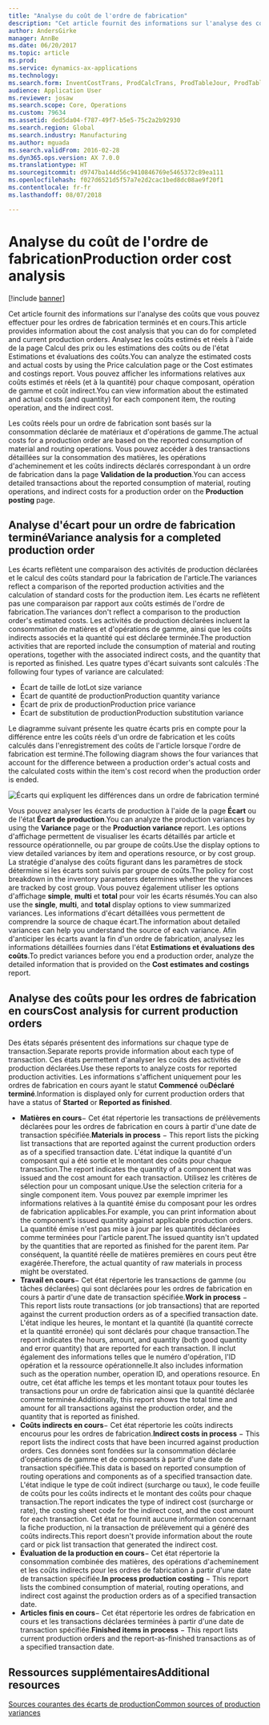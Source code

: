 ```yaml
---
title: "Analyse du coût de l'ordre de fabrication"
description: "Cet article fournit des informations sur l'analyse des coûts que vous pouvez effectuer pour les ordres de fabrication terminés et en cours. Analysez les coûts estimés et réels à l'aide de la page Calcul des prix ou les estimations des coûts ou de l'état Estimations et évaluations des coûts. Vous pouvez afficher les informations relatives aux coûts estimés et réels (et à la quantité) pour chaque composant, opération de gamme et coût indirect."
author: AndersGirke
manager: AnnBe
ms.date: 06/20/2017
ms.topic: article
ms.prod: 
ms.service: dynamics-ax-applications
ms.technology: 
ms.search.form: InventCostTrans, ProdCalcTrans, ProdTableJour, ProdTableListPage
audience: Application User
ms.reviewer: josaw
ms.search.scope: Core, Operations
ms.custom: 79634
ms.assetid: ded5da04-f787-49f7-b5e5-75c2a2b92930
ms.search.region: Global
ms.search.industry: Manufacturing
ms.author: mguada
ms.search.validFrom: 2016-02-28
ms.dyn365.ops.version: AX 7.0.0
ms.translationtype: HT
ms.sourcegitcommit: d9747ba144d56c9410846769e5465372c89ea111
ms.openlocfilehash: f027d6521d5f57a7e2d2cac1bed8dc08ae9f20f1
ms.contentlocale: fr-fr
ms.lasthandoff: 08/07/2018

---
```


# <a name="production-order-cost-analysis"></a><span data-ttu-id="2b12c-105">Analyse du coût de l'ordre de fabrication</span><span class="sxs-lookup"><span data-stu-id="2b12c-105">Production order cost analysis</span></span>

[!include [banner](../includes/banner.md)]

<span data-ttu-id="2b12c-106">Cet article fournit des informations sur l'analyse des coûts que vous pouvez effectuer pour les ordres de fabrication terminés et en cours.</span><span class="sxs-lookup"><span data-stu-id="2b12c-106">This article provides information about the cost analysis that you can do for completed and current production orders.</span></span> <span data-ttu-id="2b12c-107">Analysez les coûts estimés et réels à l'aide de la page Calcul des prix ou les estimations des coûts ou de l'état Estimations et évaluations des coûts.</span><span class="sxs-lookup"><span data-stu-id="2b12c-107">You can analyze the estimated costs and actual costs by using the Price calculation page or the Cost estimates and costings report.</span></span> <span data-ttu-id="2b12c-108">Vous pouvez afficher les informations relatives aux coûts estimés et réels (et à la quantité) pour chaque composant, opération de gamme et coût indirect.</span><span class="sxs-lookup"><span data-stu-id="2b12c-108">You can view information about the estimated and actual costs (and quantity) for each component item, the routing operation, and the indirect cost.</span></span>

<span data-ttu-id="2b12c-109">Les coûts réels pour un ordre de fabrication sont basés sur la consommation déclarée de matériaux et d'opérations de gamme.</span><span class="sxs-lookup"><span data-stu-id="2b12c-109">The actual costs for a production order are based on the reported consumption of material and routing operations.</span></span> <span data-ttu-id="2b12c-110">Vous pouvez accéder à des transactions détaillées sur la consommation des matières, les opérations d'acheminement et les coûts indirects déclarés correspondant à un ordre de fabrication dans la page **Validation de la production**.</span><span class="sxs-lookup"><span data-stu-id="2b12c-110">You can access detailed transactions about the reported consumption of material, routing operations, and indirect costs for a production order on the **Production posting** page.</span></span>

## <a name="variance-analysis-for-a-completed-production-order"></a><span data-ttu-id="2b12c-111">Analyse d'écart pour un ordre de fabrication terminé</span><span class="sxs-lookup"><span data-stu-id="2b12c-111">Variance analysis for a completed production order</span></span>
<span data-ttu-id="2b12c-112">Les écarts reflètent une comparaison des activités de production déclarées et le calcul des coûts standard pour la fabrication de l'article.</span><span class="sxs-lookup"><span data-stu-id="2b12c-112">The variances reflect a comparison of the reported production activities and the calculation of standard costs for the production item.</span></span> <span data-ttu-id="2b12c-113">Les écarts ne reflètent pas une comparaison par rapport aux coûts estimés de l'ordre de fabrication.</span><span class="sxs-lookup"><span data-stu-id="2b12c-113">The variances don't reflect a comparison to the production order's estimated costs.</span></span> <span data-ttu-id="2b12c-114">Les activités de production déclarées incluent la consommation de matières et d'opérations de gamme, ainsi que les coûts indirects associés et la quantité qui est déclarée terminée.</span><span class="sxs-lookup"><span data-stu-id="2b12c-114">The production activities that are reported include the consumption of material and routing operations, together with the associated indirect costs, and the quantity that is reported as finished.</span></span> <span data-ttu-id="2b12c-115">Les quatre types d'écart suivants sont calculés :</span><span class="sxs-lookup"><span data-stu-id="2b12c-115">The following four types of variance are calculated:</span></span>

-   <span data-ttu-id="2b12c-116">Écart de taille de lot</span><span class="sxs-lookup"><span data-stu-id="2b12c-116">Lot size variance</span></span>
-   <span data-ttu-id="2b12c-117">Écart de quantité de production</span><span class="sxs-lookup"><span data-stu-id="2b12c-117">Production quantity variance</span></span>
-   <span data-ttu-id="2b12c-118">Écart de prix de production</span><span class="sxs-lookup"><span data-stu-id="2b12c-118">Production price variance</span></span>
-   <span data-ttu-id="2b12c-119">Écart de substitution de production</span><span class="sxs-lookup"><span data-stu-id="2b12c-119">Production substitution variance</span></span>

<span data-ttu-id="2b12c-120">Le diagramme suivant présente les quatre écarts pris en compte pour la différence entre les coûts réels d'un ordre de fabrication et les coûts calculés dans l'enregistrement des coûts de l'article lorsque l'ordre de fabrication est terminé.</span><span class="sxs-lookup"><span data-stu-id="2b12c-120">The following diagram shows the four variances that account for the difference between a production order's actual costs and the calculated costs within the item's cost record when the production order is ended.</span></span> 

![Écarts qui expliquent les différences dans un ordre de fabrication terminé](./media/control.jpg) 

<span data-ttu-id="2b12c-122">Vous pouvez analyser les écarts de production à l'aide de la page **Écart** ou de l'état **Écart de production**.</span><span class="sxs-lookup"><span data-stu-id="2b12c-122">You can analyze the production variances by using the **Variance** page or the **Production variance** report.</span></span> <span data-ttu-id="2b12c-123">Les options d'affichage permettent de visualiser les écarts détaillés par article et ressource opérationnelle, ou par groupe de coûts.</span><span class="sxs-lookup"><span data-stu-id="2b12c-123">Use the display options to view detailed variances by item and operations resource, or by cost group.</span></span> <span data-ttu-id="2b12c-124">La stratégie d'analyse des coûts figurant dans les paramètres de stock détermine si les écarts sont suivis par groupe de coûts.</span><span class="sxs-lookup"><span data-stu-id="2b12c-124">The policy for cost breakdown in the inventory parameters determines whether the variances are tracked by cost group.</span></span> <span data-ttu-id="2b12c-125">Vous pouvez également utiliser les options d'affichage **simple**, **multi** et **total** pour voir les écarts résumés.</span><span class="sxs-lookup"><span data-stu-id="2b12c-125">You can also use the **single**, **multi**, and **total** display options to view summarized variances.</span></span> <span data-ttu-id="2b12c-126">Les informations d'écart détaillées vous permettent de comprendre la source de chaque écart.</span><span class="sxs-lookup"><span data-stu-id="2b12c-126">The information about detailed variances can help you understand the source of each variance.</span></span> <span data-ttu-id="2b12c-127">Afin d'anticiper les écarts avant la fin d'un ordre de fabrication, analysez les informations détaillées fournies dans l'état **Estimations et évaluations des coûts**.</span><span class="sxs-lookup"><span data-stu-id="2b12c-127">To predict variances before you end a production order, analyze the detailed information that is provided on the **Cost estimates and costings** report.</span></span>

## <a name="cost-analysis-for-current-production-orders"></a><span data-ttu-id="2b12c-128">Analyse des coûts pour les ordres de fabrication en cours</span><span class="sxs-lookup"><span data-stu-id="2b12c-128">Cost analysis for current production orders</span></span>
<span data-ttu-id="2b12c-129">Des états séparés présentent des informations sur chaque type de transaction.</span><span class="sxs-lookup"><span data-stu-id="2b12c-129">Separate reports provide information about each type of transaction.</span></span> <span data-ttu-id="2b12c-130">Ces états permettent d'analyser les coûts des activités de production déclarées.</span><span class="sxs-lookup"><span data-stu-id="2b12c-130">Use these reports to analyze costs for reported production activities.</span></span> <span data-ttu-id="2b12c-131">Les informations s'affichent uniquement pour les ordres de fabrication en cours ayant le statut **Commencé** ou**Déclaré terminé**.</span><span class="sxs-lookup"><span data-stu-id="2b12c-131">Information is displayed only for current production orders that have a status of **Started** or **Reported as finished**.</span></span>

-   <span data-ttu-id="2b12c-132">**Matières en cours**− Cet état répertorie les transactions de prélèvements déclarées pour les ordres de fabrication en cours à partir d'une date de transaction spécifiée.</span><span class="sxs-lookup"><span data-stu-id="2b12c-132">**Materials in process** − This report lists the picking list transactions that are reported against the current production orders as of a specified transaction date.</span></span> <span data-ttu-id="2b12c-133">L'état indique la quantité d'un composant qui a été sortie et le montant des coûts pour chaque transaction.</span><span class="sxs-lookup"><span data-stu-id="2b12c-133">The report indicates the quantity of a component that was issued and the cost amount for each transaction.</span></span> <span data-ttu-id="2b12c-134">Utilisez les critères de sélection pour un composant unique.</span><span class="sxs-lookup"><span data-stu-id="2b12c-134">Use the selection criteria for a single component item.</span></span> <span data-ttu-id="2b12c-135">Vous pouvez par exemple imprimer les informations relatives à la quantité émise du composant pour les ordres de fabrication applicables.</span><span class="sxs-lookup"><span data-stu-id="2b12c-135">For example, you can print information about the component’s issued quantity against applicable production orders.</span></span> <span data-ttu-id="2b12c-136">La quantité émise n'est pas mise à jour par les quantités déclarées comme terminées pour l'article parent.</span><span class="sxs-lookup"><span data-stu-id="2b12c-136">The issued quantity isn't updated by the quantities that are reported as finished for the parent item.</span></span> <span data-ttu-id="2b12c-137">Par conséquent, la quantité réelle de matières premières en cours peut être exagérée.</span><span class="sxs-lookup"><span data-stu-id="2b12c-137">Therefore, the actual quantity of raw materials in process might be overstated.</span></span>
-   <span data-ttu-id="2b12c-138">**Travail en cours**− Cet état répertorie les transactions de gamme (ou tâches déclarées) qui sont déclarées pour les ordres de fabrication en cours à partir d'une date de transaction spécifiée.</span><span class="sxs-lookup"><span data-stu-id="2b12c-138">**Work in process** − This report lists route transactions (or job transactions) that are reported against the current production orders as of a specified transaction date.</span></span> <span data-ttu-id="2b12c-139">L'état indique les heures, le montant et la quantité (la quantité correcte et la quantité erronée) qui sont déclarés pour chaque transaction.</span><span class="sxs-lookup"><span data-stu-id="2b12c-139">The report indicates the hours, amount, and quantity (both good quantity and error quantity) that are reported for each transaction.</span></span> <span data-ttu-id="2b12c-140">Il inclut également des informations telles que le numéro d'opération, l'ID opération et la ressource opérationnelle.</span><span class="sxs-lookup"><span data-stu-id="2b12c-140">It also includes information such as the operation number, operation ID, and operations resource.</span></span> <span data-ttu-id="2b12c-141">En outre, cet état affiche les temps et les montant totaux pour toutes les transactions pour un ordre de fabrication ainsi que la quantité déclarée comme terminée.</span><span class="sxs-lookup"><span data-stu-id="2b12c-141">Additionally, this report shows the total time and amount for all transactions against the production order, and the quantity that is reported as finished.</span></span>
-   <span data-ttu-id="2b12c-142">**Coûts indirects en cours**− Cet état répertorie les coûts indirects encourus pour les ordres de fabrication.</span><span class="sxs-lookup"><span data-stu-id="2b12c-142">**Indirect costs in process** − This report lists the indirect costs that have been incurred against production orders.</span></span> <span data-ttu-id="2b12c-143">Ces données sont fondées sur la consommation déclarée d'opérations de gamme et de composants à partir d'une date de transaction spécifiée.</span><span class="sxs-lookup"><span data-stu-id="2b12c-143">This data is based on reported consumption of routing operations and components as of a specified transaction date.</span></span> <span data-ttu-id="2b12c-144">L'état indique le type de coût indirect (surcharge ou taux), le code feuille de coûts pour les coûts indirects et le montant des coûts pour chaque transaction.</span><span class="sxs-lookup"><span data-stu-id="2b12c-144">The report indicates the type of indirect cost (surcharge or rate), the costing sheet code for the indirect cost, and the cost amount for each transaction.</span></span> <span data-ttu-id="2b12c-145">Cet état ne fournit aucune information concernant la fiche production, ni la transaction de prélèvement qui a généré des coûts indirects.</span><span class="sxs-lookup"><span data-stu-id="2b12c-145">This report doesn't provide information about the route card or pick list transaction that generated the indirect cost.</span></span>
-   <span data-ttu-id="2b12c-146">**Évaluation de la production en cours**− Cet état répertorie la consommation combinée des matières, des opérations d'acheminement et les coûts indirects pour les ordres de fabrication à partir d'une date de transaction spécifiée.</span><span class="sxs-lookup"><span data-stu-id="2b12c-146">**In process production costing** − This report lists the combined consumption of material, routing operations, and indirect cost against the production orders as of a specified transaction date.</span></span>
-   <span data-ttu-id="2b12c-147">**Articles finis en cours**− Cet état répertorie les ordres de fabrication en cours et les transactions déclarées terminées à partir d'une date de transaction spécifiée.</span><span class="sxs-lookup"><span data-stu-id="2b12c-147">**Finished items in process** − This report lists current production orders and the report-as-finished transactions as of a specified transaction date.</span></span>


<a name="additional-resources"></a><span data-ttu-id="2b12c-148">Ressources supplémentaires</span><span class="sxs-lookup"><span data-stu-id="2b12c-148">Additional resources</span></span>
--------

[<span data-ttu-id="2b12c-149">Sources courantes des écarts de production</span><span class="sxs-lookup"><span data-stu-id="2b12c-149">Common sources of production variances</span></span>](common-sources-of-production-variances.md)




